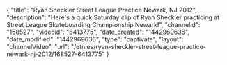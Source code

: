 {
    "title": "Ryan Sheckler Street League Practice Newark, NJ 2012",
    "description": "Here's a quick Saturday clip of Ryan Sheckler practicing at Street League Skateboarding Championship Newark!",
    "channelid": "168527",
    "videoid": "6413775",
    "date_created": "1442969636",
    "date_modified": "1442969636",
    "type": "captivate",
    "layout": "channelVideo",
    "url": "\/etnies\/ryan-sheckler-street-league-practice-newark-nj-2012\/168527-6413775"
}